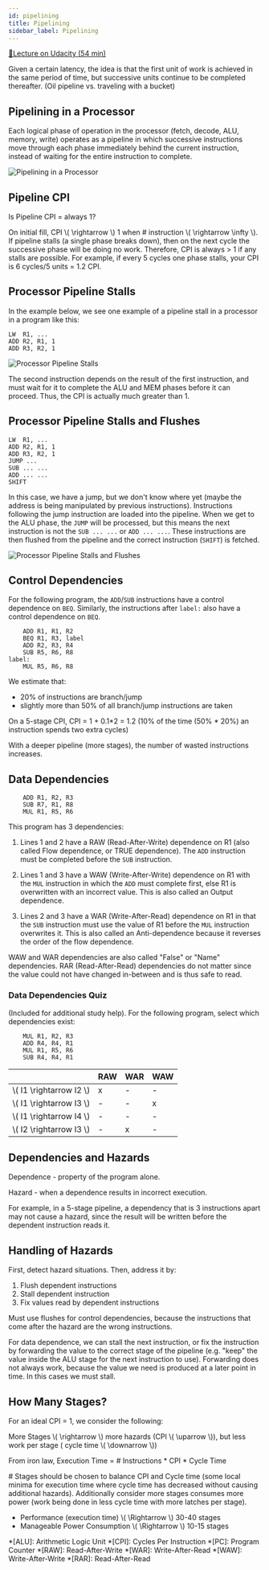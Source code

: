 ```yaml
---
id: pipelining
title: Pipelining
sidebar_label: Pipelining
---
```


[🔗Lecture on Udacity (54 min)](https://classroom.udacity.com/courses/ud007/lessons/3650589023/concepts/last-viewed)

Given a certain latency, the idea is that the first unit of work is achieved in the same period of time, but successive units continue to be completed thereafter. (Oil pipeline vs. traveling with a bucket)

## Pipelining in a Processor
Each logical phase of operation in the processor (fetch, decode, ALU, memory, write) operates as a pipeline in which successive instructions move through each phase immediately behind the current instruction, instead of waiting for the entire instruction to complete.

![Pipelining in a Processor](https://i.imgur.com/0m5vXEf.png)

## Pipeline CPI
Is Pipeline CPI = always 1?

On initial fill, CPI \\( \rightarrow \\) 1 when # instruction \\( \rightarrow \infty \\). If pipeline stalls (a single phase breaks down), then on the next cycle the successive phase will be doing no work. Therefore, CPI is always > 1 if any stalls are possible. For example, if every 5 cycles one phase stalls, your CPI is 6 cycles/5 units = 1.2 CPI.

## Processor Pipeline Stalls

In the example below, we see one example of a pipeline stall in a processor in a program like this:

```mipsasm
LW  R1, ...
ADD R2, R1, 1
ADD R3, R2, 1
```

![Processor Pipeline Stalls](https://i.imgur.com/E21sE3o.png)

The second instruction depends on the result of the first instruction, and must wait for it to complete the ALU and MEM phases before it can proceed. Thus, the CPI is actually much greater than 1.

## Processor Pipeline Stalls and Flushes

```mipsasm
LW  R1, ...
ADD R2, R1, 1
ADD R3, R2, 1
JUMP ...
SUB ... ...
ADD ... ...
SHIFT
```

In this case, we have a jump, but we don't know where yet (maybe the address is being manipulated by previous instructions). Instructions following the jump instruction are loaded into the pipeline. When we get to the ALU phase, the `JUMP` will be processed, but this means the next instruction is not the `SUB ... ...` or `ADD ... ...`. These instructions are then flushed from the pipeline and the correct instruction (`SHIFT`) is fetched.

![Processor Pipeline Stalls and Flushes](https://i.imgur.com/5S9f2kB.png)

## Control Dependencies

For the following program, the `ADD`/`SUB` instructions have a control dependence on `BEQ`. Similarly, the instructions after `label:` also have a control dependence on `BEQ`. 

```mipsasm
    ADD R1, R1, R2
    BEQ R1, R3, label
    ADD R2, R3, R4
    SUB R5, R6, R8
label:
    MUL R5, R6, R8
```

We estimate that:
- 20% of instructions are branch/jump
- slightly more than 50% of all branch/jump instructions are taken

On a 5-stage CPI, CPI = 1 + 0.1*2 = 1.2 (10% of the time (50% * 20%) an instruction spends two extra cycles)

With a deeper pipeline (more stages), the number of wasted instructions increases.

## Data Dependencies

```mipsasm
    ADD R1, R2, R3
    SUB R7, R1, R8
    MUL R1, R5, R6
```

This program has 3 dependencies:

1. Lines 1 and 2 have a RAW (Read-After-Write) dependence on R1 (also called Flow dependence, or TRUE dependence). The `ADD` instruction must be completed before the `SUB` instruction.

2. Lines 1 and 3 have a WAW (Write-After-Write) dependence on R1 with the `MUL` instruction in which the `ADD` must complete first, else R1 is overwritten with an incorrect value. This is also called an Output dependence.

3. Lines 2 and 3 have a WAR (Write-After-Read) dependence on R1 in that the `SUB` instruction must use the value of R1 before the `MUL` instruction overwrites it. This is also called an Anti-dependence because it reverses the order of the flow dependence.

WAW and WAR dependencies are also called "False" or "Name" dependencies. RAR (Read-After-Read) dependencies do not matter since the value could not have changed in-between and is thus safe to read.

### Data Dependencies Quiz

(Included for additional study help). For the following program, select which dependencies exist:

```mipsasm
    MUL R1, R2, R3
    ADD R4, R4, R1
    MUL R1, R5, R6
    SUB R4, R4, R1
```

|   | RAW | WAR | WAW |
|---|---|---|---|
| \\( I1 \rightarrow I2 \\) | x | - | - |
| \\( I1 \rightarrow I3 \\) | - | - | x |
| \\( I1 \rightarrow I4 \\) | - | - | - |
| \\( I2 \rightarrow I3 \\) | - | x | - |

## Dependencies and Hazards

Dependence - property of the program alone.

Hazard - when a dependence results in incorrect execution.

For example, in a 5-stage pipeline, a dependency that is 3 instructions apart may not cause a hazard, since the result will be written before the dependent instruction reads it. 

## Handling of Hazards

First, detect hazard situations. Then, address it by:
1. Flush dependent instructions
2. Stall dependent instruction
3. Fix values read by dependent instructions

Must use flushes for control dependencies, because the instructions that come after the hazard are the wrong instructions.

For data dependence, we can stall the next instruction, or fix the instruction by forwarding the value to the correct stage of the pipeline (e.g. "keep" the value inside the ALU stage for the next instruction to use). Forwarding does not always work, because the value we need is produced at a later point in time. In this cases we must stall.

## How Many Stages?

For an ideal CPI = 1, we consider the following:

More Stages \\( \rightarrow \\) more hazards (CPI \\( \uparrow \\)), but less work per stage ( cycle time \\( \downarrow \\))

From iron law, Execution Time = # Instructions * CPI * Cycle Time

\# Stages should be chosen to balance CPI and Cycle time (some local minima for execution time where cycle time has decreased without causing additional hazards). Additionally consider more stages consumes more power (work being done in less cycle time with more latches per stage). 

* Performance (execution time) \\( \Rightarrow \\) 30-40 stages
* Manageable Power Consumption \\( \Rightarrow \\) 10-15 stages

*[ALU]: Arithmetic Logic Unit
*[CPI]: Cycles Per Instruction
*[PC]: Program Counter
*[RAW]: Read-After-Write
*[WAR]: Write-After-Read
*[WAW]: Write-After-Write
*[RAR]: Read-After-Read
